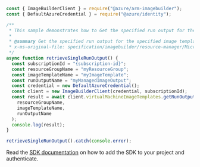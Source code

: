 ```javascript
const { ImageBuilderClient } = require("@azure/arm-imagebuilder");
const { DefaultAzureCredential } = require("@azure/identity");

/**
 * This sample demonstrates how to Get the specified run output for the specified image template resource
 *
 * @summary Get the specified run output for the specified image template resource
 * x-ms-original-file: specification/imagebuilder/resource-manager/Microsoft.VirtualMachineImages/stable/2022-02-14/examples/GetRunOutput.json
 */
async function retrieveSingleRunOutput() {
  const subscriptionId = "{subscription-id}";
  const resourceGroupName = "myResourceGroup";
  const imageTemplateName = "myImageTemplate";
  const runOutputName = "myManagedImageOutput";
  const credential = new DefaultAzureCredential();
  const client = new ImageBuilderClient(credential, subscriptionId);
  const result = await client.virtualMachineImageTemplates.getRunOutput(
    resourceGroupName,
    imageTemplateName,
    runOutputName
  );
  console.log(result);
}

retrieveSingleRunOutput().catch(console.error);
```

Read the [SDK documentation](https://github.com/Azure/azure-sdk-for-js/blob/%40azure%2Farm-imagebuilder_2.0.0/sdk/imagebuilder/arm-imagebuilder/README.md) on how to add the SDK to your project and authenticate.
